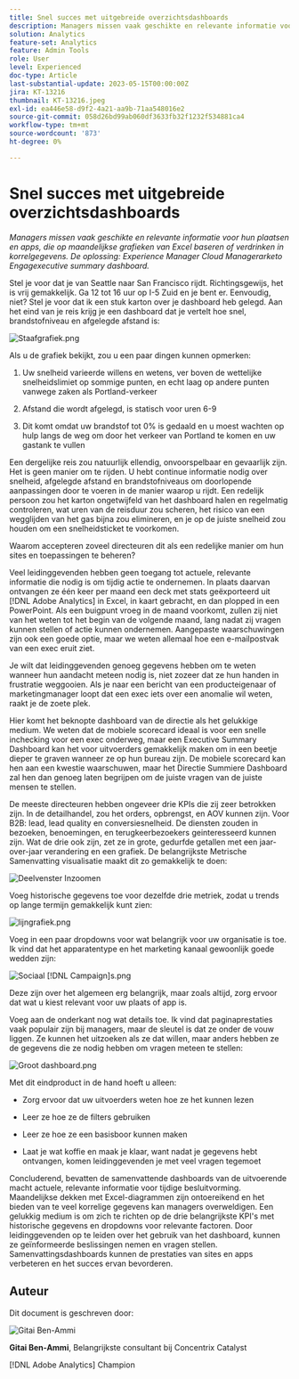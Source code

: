 ```yaml
---
title: Snel succes met uitgebreide overzichtsdashboards
description: Managers missen vaak geschikte en relevante informatie voor hun plaatsen en apps, die op maandelijkse grafieken van Excel baseren of verdrinken in korrelgegevens. De oplossing - het samenvattende dashboard.
solution: Analytics
feature-set: Analytics
feature: Admin Tools
role: User
level: Experienced
doc-type: Article
last-substantial-update: 2023-05-15T00:00:00Z
jira: KT-13216
thumbnail: KT-13216.jpeg
exl-id: ea446e58-d9f2-4a21-aa9b-71aa548016e2
source-git-commit: 058d26bd99ab060df3633fb32f1232f534881ca4
workflow-type: tm+mt
source-wordcount: '873'
ht-degree: 0%

---
```


# Snel succes met uitgebreide overzichtsdashboards

_Managers missen vaak geschikte en relevante informatie voor hun plaatsen en apps, die op maandelijkse grafieken van Excel baseren of verdrinken in korrelgegevens. De oplossing: Experience Manager Cloud Managerarketo Engagexecutive summary dashboard._

Stel je voor dat je van Seattle naar San Francisco rijdt. Richtingsgewijs, het is vrij gemakkelijk. Ga 12 tot 16 uur op I-5 Zuid en je bent er. Eenvoudig, niet? Stel je voor dat ik een stuk karton over je dashboard heb gelegd. Aan het eind van je reis krijg je een dashboard dat je vertelt hoe snel, brandstofniveau en afgelegde afstand is:

![Staafgrafiek.png](assets/bar-graph.png)

Als u de grafiek bekijkt, zou u een paar dingen kunnen opmerken:

1. Uw snelheid varieerde willens en wetens, ver boven de wettelijke snelheidslimiet op sommige punten, en echt laag op andere punten vanwege zaken als Portland-verkeer

1. Afstand die wordt afgelegd, is statisch voor uren 6-9

1. Dit komt omdat uw brandstof tot 0% is gedaald en u moest wachten op hulp langs de weg om door het verkeer van Portland te komen en uw gastank te vullen

Een dergelijke reis zou natuurlijk ellendig, onvoorspelbaar en gevaarlijk zijn. Het is geen manier om te rijden. U hebt continue informatie nodig over snelheid, afgelegde afstand en brandstofniveaus om doorlopende aanpassingen door te voeren in de manier waarop u rijdt. Een redelijk persoon zou het karton ongetwijfeld van het dashboard halen en regelmatig controleren, wat uren van de reisduur zou scheren, het risico van een wegglijden van het gas bijna zou elimineren, en je op de juiste snelheid zou houden om een snelheidsticket te voorkomen.

Waarom accepteren zoveel directeuren dit als een redelijke manier om hun sites en toepassingen te beheren?

Veel leidinggevenden hebben geen toegang tot actuele, relevante informatie die nodig is om tijdig actie te ondernemen. In plaats daarvan ontvangen ze één keer per maand een deck met stats geëxporteerd uit [!DNL Adobe Analytics] in Excel, in kaart gebracht, en dan plopped in een PowerPoint. Als een buigpunt vroeg in de maand voorkomt, zullen zij niet van het weten tot het begin van de volgende maand, lang nadat zij vragen kunnen stellen of actie kunnen ondernemen. Aangepaste waarschuwingen zijn ook een goede optie, maar we weten allemaal hoe een e-mailpostvak van een exec eruit ziet.

Je wilt dat leidinggevenden genoeg gegevens hebben om te weten wanneer hun aandacht meteen nodig is, niet zozeer dat ze hun handen in frustratie weggooien. Als je naar een bericht van een producteigenaar of marketingmanager loopt dat een exec iets over een anomalie wil weten, raakt je de zoete plek.

Hier komt het beknopte dashboard van de directie als het gelukkige medium. We weten dat de mobiele scorecard ideaal is voor een snelle inchecking voor een exec onderweg, maar een Executive Summary Dashboard kan het voor uitvoerders gemakkelijk maken om in een beetje dieper te graven wanneer ze op hun bureau zijn. De mobiele scorecard kan hen aan een kwestie waarschuwen, maar het Directie Summiere Dashboard zal hen dan genoeg laten begrijpen om de juiste vragen van de juiste mensen te stellen.

De meeste directeuren hebben ongeveer drie KPIs die zij zeer betrokken zijn. In de detailhandel, zou het orders, opbrengst, en AOV kunnen zijn. Voor B2B: lead, lead quality en conversiesnelheid. De diensten zouden in bezoeken, benoemingen, en terugkeerbezoekers geinteresseerd kunnen zijn. Wat de drie ook zijn, zet ze in grote, gedurfde getallen met een jaar-over-jaar verandering en een grafiek. De belangrijkste Metrische Samenvatting visualisatie maakt dit zo gemakkelijk te doen:

![Deelvenster Inzoomen](assets/zoom-in-panel.png)

Voeg historische gegevens toe voor dezelfde drie metriek, zodat u trends op lange termijn gemakkelijk kunt zien:

![lijngrafiek.png](assets/line-graph.png)

Voeg in een paar dropdowns voor wat belangrijk voor uw organisatie is toe. Ik vind dat het apparatentype en het marketing kanaal gewoonlijk goede wedden zijn:

![Sociaal [!DNL Campaign]s.png](assets/social-campaigns.png)

Deze zijn over het algemeen erg belangrijk, maar zoals altijd, zorg ervoor dat wat u kiest relevant voor uw plaats of app is.

Voeg aan de onderkant nog wat details toe. Ik vind dat paginaprestaties vaak populair zijn bij managers, maar de sleutel is dat ze onder de vouw liggen. Ze kunnen het uitzoeken als ze dat willen, maar anders hebben ze de gegevens die ze nodig hebben om vragen meteen te stellen:

![Groot dashboard.png](assets/large-dashboard.png)

Met dit eindproduct in de hand hoeft u alleen:

- Zorg ervoor dat uw uitvoerders weten hoe ze het kunnen lezen

- Leer ze hoe ze de filters gebruiken

- Leer ze hoe ze een basisboor kunnen maken

- Laat je wat koffie en maak je klaar, want nadat je gegevens hebt ontvangen, komen leidinggevenden je met veel vragen tegemoet

Concluderend, bevatten de samenvattende dashboards van de uitvoerende macht actuele, relevante informatie voor tijdige besluitvorming. Maandelijkse dekken met Excel-diagrammen zijn ontoereikend en het bieden van te veel korrelige gegevens kan managers overweldigen. Een gelukkig medium is om zich te richten op de drie belangrijkste KPI&#39;s met historische gegevens en dropdowns voor relevante factoren. Door leidinggevenden op te leiden over het gebruik van het dashboard, kunnen ze geïnformeerde beslissingen nemen en vragen stellen. Samenvattingsdashboards kunnen de prestaties van sites en apps verbeteren en het succes ervan bevorderen.

## Auteur

Dit document is geschreven door:

![Gitai Ben-Ammi](assets/gitai-ben-ammi.png)

**Gitai Ben-Ammi**, Belangrijkste consultant bij Concentrix Catalyst

[!DNL Adobe Analytics] Champion
